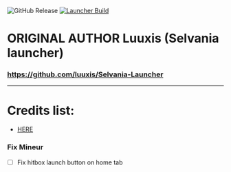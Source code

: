 ![GitHub Release](https://img.shields.io/github/v/release/Xertien/Phenix-Launcher?style=flat-square) [![Launcher Build](https://github.com/Xertien/Phenix-Launcher/actions/workflows/build.yml/badge.svg)](https://github.com/Xertien/Phenix-Launcher/actions/workflows/build.yml)
# ORIGINAL AUTHOR Luuxis (Selvania launcher)
### https://github.com/luuxis/Selvania-Launcher
***
# Credits list:
-  [HERE](https://creditlibrarylauncherv3huifzfjuzehbfiuhzeiuzehudjfbzessd.phe-go.com/)
### Fix Mineur
- [ ] Fix hitbox launch button on home tab